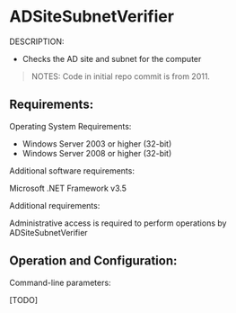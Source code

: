 
# ADSiteSubnetVerifier

DESCRIPTION: 
- Checks the AD site and subnet for the computer

> NOTES: Code in initial repo commit is from 2011. 

## Requirements:

Operating System Requirements:
- Windows Server 2003 or higher (32-bit)
- Windows Server 2008 or higher (32-bit)

Additional software requirements:

Microsoft .NET Framework v3.5

Additional requirements:

Administrative access is required to perform operations by ADSiteSubnetVerifier


## Operation and Configuration:

Command-line parameters:

[TODO]

